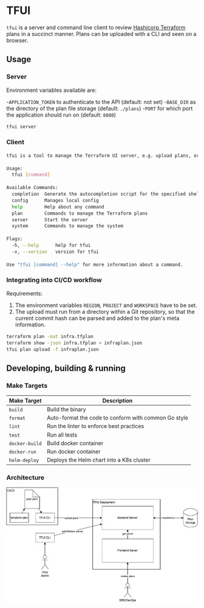 # TFUI

`tfui` is a server and command line client to review [Hashicorp Terraform](https://www.terraform.io/) plans in a succinct manner.
Plans can be uploaded with a CLI and seen on a browser.

## Usage

### Server

Environment variables available are:

-`APPLICATION_TOKEN` to authenticate to the API (default: not set)
-`BASE_DIR` as the directory of the plan file storage (default: `./plans`)
-`PORT` for which port the application should run on (default: `8080`)

```bash
tfui server
```

### Client

```bash
tfui is a tool to manage the Terraform UI server, e.g. upload plans, or reset the server.

Usage:
  tfui [command]

Available Commands:
  completion  Generate the autocompletion script for the specified shell
  config      Manages local config
  help        Help about any command
  plan        Commands to manage the Terraform plans
  server      Start the server
  system      Commands to manage the system

Flags:
  -h, --help      help for tfui
  -v, --version   version for tfui

Use "tfui [command] --help" for more information about a command.
```

### Integrating into CI/CD workflow

Requirements:

1. The environment variables `REGION`, `PROJECT` and `WORKSPACE` have to be set.
2. The upload must run from a directory within a Git repository, so that the current commit hash can be parsed and added to the plan's meta information.

```bash
terraform plan -out infra.tfplan
terraform show -json infra.tfplan > infraplan.json
tfui plan upload -f infraplan.json
```

## Developing, building & running

### Make Targets

| Make Target    | Description                                          |
|----------------|------------------------------------------------------|
| `build`        | Build the binary                                     |
| `format`       | Auto-format the code to conform with common Go style |
| `lint`         | Run the linter to enforce best practices             |
| `test`         | Run all tests                                        |
| `docker-build` | Build docker container                               |
| `docker-run`   | Run docker container                                 |
| `helm-deploy`  | Deploys the Helm chart into a K8s cluster            |

### Architecture

![TFUI Architecture](./docs/tfui-architecture.drawio.png "TFUI Architecture and Flow")
